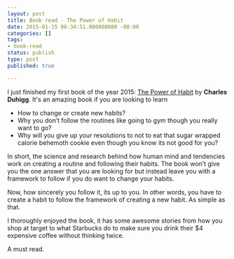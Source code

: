 ```yaml
---
layout: post
title: Book read - The Power of Habit
date: 2015-01-15 06:34:51.000000000 -08:00
categories: []
tags:
- book-read
status: publish
type: post
published: true

---
```

I just finished my first book of the year 2015: [The Power of Habit](http://www.amazon.com/The-Power-Habit-What-Business/dp/081298160X) by __Charles Duhigg__. It's an amazing book if you are looking to learn

* How to change or create new habits?
* Why you don’t follow the routines like going to gym though you really want to go?
* Why will you give up your resolutions to not to eat that sugar wrapped calorie behemoth cookie even though you know its not good for you?

In short, the science and research behind how human mind and tendencies work on creating a routine and following their habits. The book won’t give you the one answer that you are looking for but instead leave you with a framework to follow if you do want to change your habits. 

Now, how sincerely you follow it, its up to you. In other words, you have to create a habit to follow the framework of creating a new habit. As simple as that.

I thoroughly enjoyed the book, it has some awesome stories from how you shop at target to what Starbucks do to make sure you drink their $4 expensive coffee without thinking twice.

A must read.